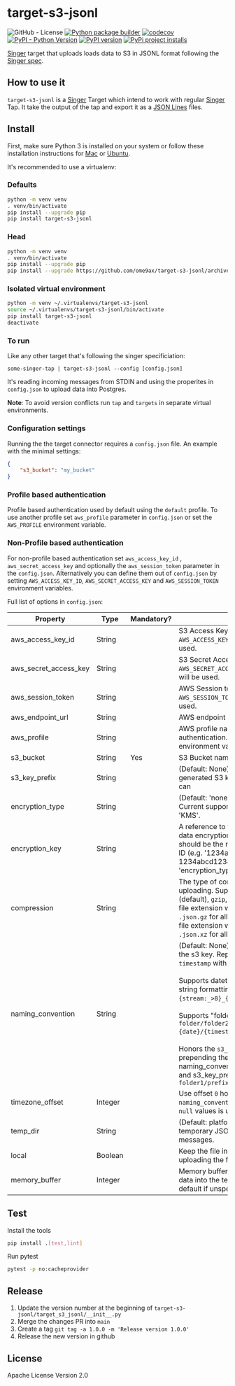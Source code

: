 # target-s3-jsonl

![GitHub - License](https://img.shields.io/github/license/ome9ax/target-s3-jsonl)
[![Python package builder](https://github.com/ome9ax/target-s3-jsonl/workflows/Python%20package/badge.svg)](https://github.com/ome9ax/target-s3-jsonl)
[![codecov](https://codecov.io/gh/ome9ax/target-s3-jsonl/branch/main/graph/badge.svg?token=KV0cn4jKs2)](https://codecov.io/gh/ome9ax/target-s3-jsonl)
[![PyPI - Python Version](https://img.shields.io/pypi/pyversions/target-s3-jsonl.svg)](https://pypi.org/project/target-s3-jsonl/)
[![PyPI version](https://badge.fury.io/py/target-s3-jsonl.svg)](https://badge.fury.io/py/target-s3-jsonl)
[![PyPi project installs](https://img.shields.io/pypi/dm/target-s3-jsonl.svg?maxAge=2592000&label=installs&color=%2327B1FF)](https://pypi.org/project/target-s3-jsonl)

[Singer](https://www.singer.io/) target that uploads loads data to S3 in JSONL format
following the [Singer spec](https://github.com/singer-io/getting-started/blob/master/docs/SPEC.md).

## How to use it

`target-s3-jsonl` is a [Singer](https://singer.io) Target which intend to work with regular [Singer](https://singer.io) Tap. It take the output of the tap and export it as a [JSON Lines](http://jsonlines.org/) files.

## Install

First, make sure Python 3 is installed on your system or follow these
installation instructions for [Mac](http://docs.python-guide.org/en/latest/starting/install3/osx/) or
[Ubuntu](https://www.digitalocean.com/community/tutorials/how-to-install-python-3-and-set-up-a-local-programming-environment-on-ubuntu-16-04).

It's recommended to use a virtualenv:

### Defaults
```bash
python -m venv venv
. venv/bin/activate
pip install --upgrade pip
pip install target-s3-jsonl
```

### Head
```bash
python -m venv venv
. venv/bin/activate
pip install --upgrade pip
pip install --upgrade https://github.com/ome9ax/target-s3-jsonl/archive/main.tar.gz
```

### Isolated virtual environment
```bash
python -m venv ~/.virtualenvs/target-s3-jsonl
source ~/.virtualenvs/target-s3-jsonl/bin/activate
pip install target-s3-jsonl
deactivate
```

### To run

Like any other target that's following the singer specificiation:

`some-singer-tap | target-s3-jsonl --config [config.json]`

It's reading incoming messages from STDIN and using the properites in `config.json` to upload data into Postgres.

**Note**: To avoid version conflicts run `tap` and `targets` in separate virtual environments.

### Configuration settings

Running the the target connector requires a `config.json` file. An example with the minimal settings:

```json
{
    "s3_bucket": "my_bucket"
}
```

### Profile based authentication

Profile based authentication used by default using the `default` profile. To use another profile set `aws_profile` parameter in `config.json` or set the `AWS_PROFILE` environment variable.

### Non-Profile based authentication

For non-profile based authentication set `aws_access_key_id` , `aws_secret_access_key` and optionally the `aws_session_token` parameter in the `config.json`. Alternatively you can define them out of `config.json` by setting `AWS_ACCESS_KEY_ID`, `AWS_SECRET_ACCESS_KEY` and `AWS_SESSION_TOKEN` environment variables.


Full list of options in `config.json`:

| Property                            | Type    | Mandatory? | Description                                                   |
|-------------------------------------|---------|------------|---------------------------------------------------------------|
| aws_access_key_id                   | String  |            | S3 Access Key Id. If not provided, `AWS_ACCESS_KEY_ID` environment variable will be used. |
| aws_secret_access_key               | String  |            | S3 Secret Access Key. If not provided, `AWS_SECRET_ACCESS_KEY` environment variable will be used. |
| aws_session_token                   | String  |            | AWS Session token. If not provided, `AWS_SESSION_TOKEN` environment variable will be used. |
| aws_endpoint_url                    | String  |            | AWS endpoint URL. |
| aws_profile                         | String  |            | AWS profile name for profile based authentication. If not provided, `AWS_PROFILE` environment variable will be used. |
| s3_bucket                           | String  | Yes        | S3 Bucket name                                                |
| s3_key_prefix                       | String  |            | (Default: None) A static prefix before the generated S3 key names. Using prefixes you can 
| encryption_type                     | String  |            | (Default: 'none') The type of encryption to use. Current supported options are: 'none' and 'KMS'. |
| encryption_key                      | String  |            | A reference to the encryption key to use for data encryption. For KMS encryption, this should be the name of the KMS encryption key ID (e.g. '1234abcd-1234-1234-1234-1234abcd1234'). This field is ignored if 'encryption_type' is none or blank. |
| compression                         | String  |            | The type of compression to apply before uploading. Supported options are `none` (default), `gzip`, and `lzma`. For gzipped files, the file extension will automatically be changed to `.json.gz` for all files. For `lzma` compression, the file extension will automatically be changed to `.json.xz` for all files. |
| naming_convention                   | String  |            | (Default: None) Custom naming convention of the s3 key. Replaces tokens `date`, `stream`, and `timestamp` with the appropriate values.<br><br>Supports datetime and other python advanced string formatting e.g. `{stream:_>8}_{timestamp:%Y%m%d_%H%M%S}.json`.<br><br>Supports "folders" in s3 keys e.g. `folder/folder2/{stream}/export_date={date}/{timestamp}.json`.<br><br>Honors the `s3_key_prefix`,  if set, by prepending the "filename". E.g. naming_convention = `folder1/my_file.json` and s3_key_prefix = `prefix_` results in `folder1/prefix_my_file.json` |
| timezone_offset                     | Integer |            | Use offset `0` hours is you want the `naming_convention` to use `utc` time zone. The `null` values is used by default. |
| temp_dir                            | String  |            | (Default: platform-dependent) Directory of temporary JSONL files with RECORD messages. |
| local                               | Boolean |            | Keep the file in the `temp_dir` directory without uploading the files on `s3`. |
| memory_buffer                       | Integer |            | Memory buffer's size used before storing the data into the temporary file. 64Mb used by default if unspecified. |

## Test
Install the tools

```bash
pip install .[test,lint]
```

Run pytest

```bash
pytest -p no:cacheprovider
```

## Release
1. Update the version number at the beginning of `target-s3-jsonl/target_s3_jsonl/__init__.py`
2. Merge the changes PR into `main`
3. Create a tag `git tag -a 1.0.0 -m 'Release version 1.0.0'`
4. Release the new version in github

## License

Apache License Version 2.0
